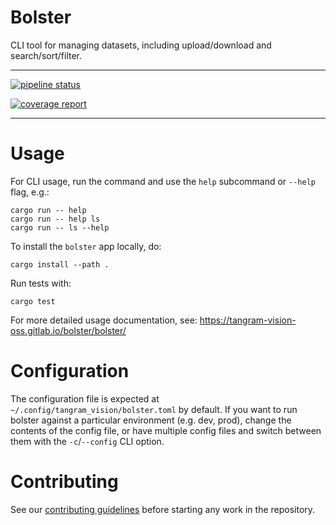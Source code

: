 # Bolster

CLI tool for managing datasets, including upload/download and
search/sort/filter.

---

[![pipeline status](https://gitlab.com/tangram-vision-oss/bolster/badges/main/pipeline.svg)](https://gitlab.com/tangram-vision-oss/bolster/-/commits/main)

[![coverage report](https://gitlab.com/tangram-vision-oss/bolster/badges/main/coverage.svg)](https://gitlab.com/tangram-vision-oss/bolster/-/commits/main)

---


# Usage

For CLI usage, run the command and use the `help` subcommand or `--help` flag, e.g.:

```
cargo run -- help
cargo run -- help ls
cargo run -- ls --help
```

To install the `bolster` app locally, do:

```
cargo install --path .
```

Run tests with:

```
cargo test
```

For more detailed usage documentation, see: https://tangram-vision-oss.gitlab.io/bolster/bolster/

# Configuration

The configuration file is expected at `~/.config/tangram_vision/bolster.toml` by
default. If you want to run bolster against a particular environment (e.g. dev,
prod), change the contents of the config file, or have multiple config files and
switch between them with the `-c`/`--config` CLI option.

# Contributing

See our [contributing guidelines](CONTRIBUTING.md) before starting any work in
the repository.
